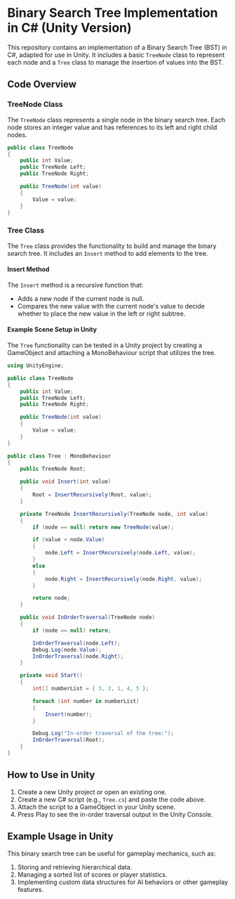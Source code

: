# Binary Search Tree Implementation in C# (Unity Version)

This repository contains an implementation of a Binary Search Tree (BST) in C#, adapted for use in Unity. It includes a basic `TreeNode` class to represent each node and a `Tree` class to manage the insertion of values into the BST.

## Code Overview

### TreeNode Class

The `TreeNode` class represents a single node in the binary search tree. Each node stores an integer value and has references to its left and right child nodes.

```csharp
public class TreeNode
{
    public int Value;
    public TreeNode Left;
    public TreeNode Right;

    public TreeNode(int value)
    {
        Value = value;
    }
}
```

### Tree Class

The `Tree` class provides the functionality to build and manage the binary search tree. It includes an `Insert` method to add elements to the tree.

#### Insert Method
The `Insert` method is a recursive function that:
- Adds a new node if the current node is null.
- Compares the new value with the current node's value to decide whether to place the new value in the left or right subtree.

#### Example Scene Setup in Unity
The `Tree` functionality can be tested in a Unity project by creating a GameObject and attaching a MonoBehaviour script that utilizes the tree.

```csharp
using UnityEngine;

public class TreeNode
{
    public int Value;
    public TreeNode Left;
    public TreeNode Right;

    public TreeNode(int value)
    {
        Value = value;
    }
}

public class Tree : MonoBehaviour
{
    public TreeNode Root;

    public void Insert(int value)
    {
        Root = InsertRecursively(Root, value);
    }

    private TreeNode InsertRecursively(TreeNode node, int value)
    {
        if (node == null) return new TreeNode(value);

        if (value < node.Value)
        {
            node.Left = InsertRecursively(node.Left, value);
        }
        else
        {
            node.Right = InsertRecursively(node.Right, value);
        }

        return node;
    }

    public void InOrderTraversal(TreeNode node)
    {
        if (node == null) return;

        InOrderTraversal(node.Left);
        Debug.Log(node.Value);
        InOrderTraversal(node.Right);
    }

    private void Start()
    {
        int[] numberList = { 3, 2, 1, 4, 5 };

        foreach (int number in numberList)
        {
            Insert(number);
        }

        Debug.Log("In-order traversal of the tree:");
        InOrderTraversal(Root);
    }
}
```

## How to Use in Unity
1. Create a new Unity project or open an existing one.
2. Create a new C# script (e.g., `Tree.cs`) and paste the code above.
3. Attach the script to a GameObject in your Unity scene.
4. Press Play to see the in-order traversal output in the Unity Console.

## Example Usage in Unity
This binary search tree can be useful for gameplay mechanics, such as:
1. Storing and retrieving hierarchical data.
2. Managing a sorted list of scores or player statistics.
3. Implementing custom data structures for AI behaviors or other gameplay features.
